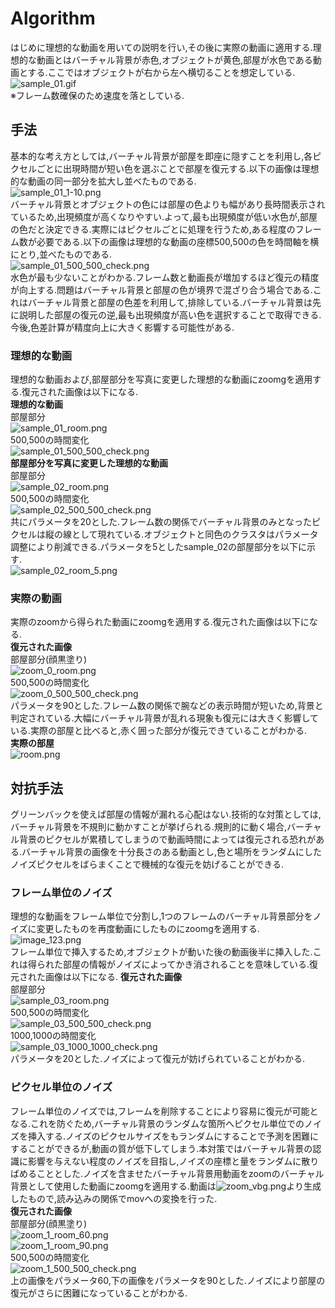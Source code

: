 # Algorithm

はじめに理想的な動画を用いての説明を行い,その後に実際の動画に適用する.理想的な動画とはバーチャル背景が赤色,オブジェクトが黄色,部屋が水色である動画とする.ここではオブジェクトが右から左へ横切ることを想定している.  
![sample_01.gif](https://github.com/Tsuku43/zoomg/blob/master/images/sample_01.gif?raw=true)  
※フレーム数確保のため速度を落としている.

## 手法
基本的な考え方としては,バーチャル背景が部屋を即座に隠すことを利用し,各ピクセルごとに出現時間が短い色を選ぶことで部屋を復元する.以下の画像は理想的な動画の同一部分を拡大し並べたものである.  
![sample_01_1-10.png](https://github.com/Tsuku43/zoomg/blob/master/images/sample_01_1-10.png?raw=true)  
バーチャル背景とオブジェクトの色には部屋の色よりも幅があり長時間表示されているため,出現頻度が高くなりやすい.よって,最も出現頻度が低い水色が,部屋の色だと決定できる.実際にはピクセルごとに処理を行うため,ある程度のフレーム数が必要である.以下の画像は理想的な動画の座標500,500の色を時間軸を横にとり,並べたものである.  
![sample_01_500_500_check.png](https://github.com/Tsuku43/zoomg/blob/master/images/sample_01_500_500_check.png?raw=true)  
水色が最も少ないことがわかる.フレーム数と動画長が増加するほど復元の精度が向上する.問題はバーチャル背景と部屋の色が境界で混ざり合う場合である.これはバーチャル背景と部屋の色差を利用して,排除している.バーチャル背景は先に説明した部屋の復元の逆,最も出現頻度が高い色を選択することで取得できる.今後,色差計算が精度向上に大きく影響する可能性がある.

### 理想的な動画
理想的な動画および,部屋部分を写真に変更した理想的な動画にzoomgを適用する.復元された画像は以下になる.  
**理想的な動画**  
部屋部分  
![sample_01_room.png](https://github.com/Tsuku43/zoomg/blob/master/images/sample_01_room.png?raw=true)  
500,500の時間変化  
![sample_01_500_500_check.png](https://github.com/Tsuku43/zoomg/blob/master/images/sample_01_500_500_check.png?raw=true)  
**部屋部分を写真に変更した理想的な動画**  
部屋部分  
![sample_02_room.png](https://github.com/Tsuku43/zoomg/blob/master/images/sample_02_room.png?raw=true)  
500,500の時間変化  
![sample_02_500_500_check.png](https://github.com/Tsuku43/zoomg/blob/master/images/sample_02_500_500_check.png?raw=true)  
共にパラメータを20とした.フレーム数の関係でバーチャル背景のみとなったピクセルは縦の線として現れている.オブジェクトと同色のクラスタはパラメータ調整により削減できる.パラメータを5としたsample_02の部屋部分を以下に示す.  
![sample_02_room_5.png](https://github.com/Tsuku43/zoomg/blob/master/images/sample_02_room_5.png?raw=true)

### 実際の動画
実際のzoomから得られた動画にzoomgを適用する.復元された画像は以下になる.  
**復元された画像**  
部屋部分(顔黒塗り)  
![zoom_0_room.png](https://github.com/Tsuku43/zoomg/blob/master/images/zoom_0_room.png?raw=true)  
500,500の時間変化  
![zoom_0_500_500_check.png](https://github.com/Tsuku43/zoomg/blob/master/images/zoom_0_500_500_check.png?raw=true)  
パラメータを90とした.フレーム数の関係で腕などの表示時間が短いため,背景と判定されている.大幅にバーチャル背景が乱れる現象も復元には大きく影響している.実際の部屋と比べると,赤く囲った部分が復元できていることがわかる.  
**実際の部屋**  
![room.png](https://github.com/Tsuku43/zoomg/blob/master/images/room.png?raw=true)  

## 対抗手法
グリーンバックを使えば部屋の情報が漏れる心配はない.技術的な対策としては,バーチャル背景を不規則に動かすことが挙げられる.規則的に動く場合,バーチャル背景のピクセルが累積してしまうので動画時間によっては復元される恐れがある.バーチャル背景の画像を十分長さのある動画とし,色と場所をランダムにしたノイズピクセルをばらまくことで機械的な復元を妨げることができる.  

### フレーム単位のノイズ
理想的な動画をフレーム単位で分割し,1つのフレームのバーチャル背景部分をノイズに変更したものを再度動画にしたものにzoomgを適用する.  
![image_123.png](https://github.com/Tsuku43/zoomg/blob/master/images/image_123.png?raw=true)  
フレーム単位で挿入するため,オブジェクトが動いた後の動画後半に挿入した.これは得られた部屋の情報がノイズによってかき消されることを意味している.復元された画像は以下になる.
**復元された画像**  
部屋部分  
![sample_03_room.png](https://github.com/Tsuku43/zoomg/blob/master/images/sample_03_room.png?raw=true)  
500,500の時間変化  
![sample_03_500_500_check.png](https://github.com/Tsuku43/zoomg/blob/master/images/sample_03_500_500_check.png?raw=true)  
1000,1000の時間変化  
![sample_03_1000_1000_check.png](https://github.com/Tsuku43/zoomg/blob/master/images/sample_03_1000_1000_check.png?raw=true)  
パラメータを20とした.ノイズによって復元が妨げられていることがわかる.  

### ピクセル単位のノイズ
フレーム単位のノイズでは,フレームを削除することにより容易に復元が可能となる.これを防ぐため,バーチャル背景のランダムな箇所へピクセル単位でのノイズを挿入する.ノイズのピクセルサイズをもランダムにすることで予測を困難にすることができるが,動画の質が低下してしまう.本対策ではバーチャル背景の認識に影響を与えない程度のノイズを目指し,ノイズの座標と量をランダムに散りばめることとした.ノイズを含ませたバーチャル背景用動画をzoomのバーチャル背景として使用した動画にzoomgを適用する.動画は![zoom_vbg.png](https://github.com/Tsuku43/zoomg/blob/master/images/zoom_vbg.png?raw=true)より生成したもので,読み込みの関係でmovへの変換を行った.  
**復元された画像**  
部屋部分(顔黒塗り)  
![zoom_1_room_60.png](https://github.com/Tsuku43/zoomg/blob/master/images/zoom_1_room_60.png?raw=true)  
![zoom_1_room_90.png](https://github.com/Tsuku43/zoomg/blob/master/images/zoom_1_room_90.png?raw=true)  
500,500の時間変化  
![zoom_1_500_500_check.png](https://github.com/Tsuku43/zoomg/blob/master/images/zoom_1_500_500_check.png?raw=true)  
上の画像をパラメータ60,下の画像をパラメータを90とした.ノイズにより部屋の復元がさらに困難になっていることがわかる.  

